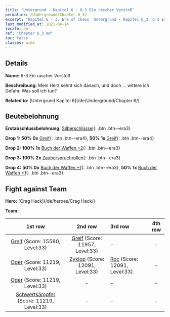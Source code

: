 ```yaml
---
title: "Untergrund - Kapitel 6 - 6-3 Ein rascher Vorstoß"
permalink: /Underground/Chapter 6_3/
excerpt: "Kapitel 6 - 3. Era of Chaos  Untergrund - Kapitel 6_3. 6-3 Ein rascher Vorstoß"
last_modified_at: 2021-04-14
locale: de
ref: "Chapter 6_3.md"
toc: false
classes: wide
---
```


## Details

 **Name:** 6-3 Ein rascher Vorstoß

 **Beschreibung:** Mein Herz sehnt sich danach, und doch ... wittere ich Gefahr. Was soll ich tun?

 **Related to:** [Untergrund Kapitel 6](/de/Underground/Chapter 6/)

## Beutebelohnung

 **Erstabschlussbelohnung:** [Silberschlüssel](/de/Items/con_693/){: .btn .btn--era3}

 **Drop 1:** **50% 0x** [Greif](/de/Items/unt_192/){: .btn .btn--era4}, **50% 1x** [Greif](/de/Items/unt_192/){: .btn .btn--era4}

 **Drop 2:** **100% 1x** [Buch der Waffen +2](/de/Items/mat_32/){: .btn .btn--era3}

 **Drop 3:** **100% 2x** [Zauberspruchrollen](/de/Items/con_694/){: .btn .btn--era3}

 **Drop 4:** **50% 0x** [Buch der Waffen +1](/de/Items/mat_25/){: .btn .btn--era3}, **50% 1x** [Buch der Waffen +1](/de/Items/mat_25/){: .btn .btn--era3}


## Fight against Team
 **Hero:** [Crag Hack](/de/heroes/Crag Hack/)

 **Team:**


  | 1st row | 2nd row | 3rd row | 4th row |
  |:----:|:----:|:----|:----:|
  | [Greif](/de/units/Griffin/) (Score: 15580, Level:33)  | [Greif](/de/units/Griffin/) (Score: 11957, Level:33)  | - | - |
  | [Oger](/de/units/Ogre/) (Score: 11219, Level:33)  | [Zyklop](/de/units/Cyclops/) (Score: 12091, Level:33)  | [Roc](/de/units/Roc/) (Score: 12091, Level:33)  | - |
  | [Oger](/de/units/Ogre/) (Score: 11219, Level:33)  | - | - | - |
  | [Schwertkämpfer](/de/units/Swordsman/) (Score: 11219, Level:33)  | - | - | - |


